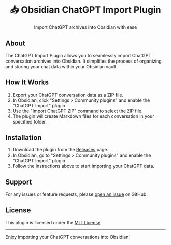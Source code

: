 <div align="center">
  <h1>📥 Obsidian ChatGPT Import Plugin</h1>
  <p>Import ChatGPT archives into Obsidian with ease</p>
</div>

## About

The ChatGPT Import Plugin allows you to seamlessly import ChatGPT conversation archives into Obsidian. It simplifies the process of organizing and storing your chat data within your Obsidian vault.

## How It Works

1. Export your ChatGPT conversation data as a ZIP file.
2. In Obsidian, click "Settings &gt; Community plugins" and enable the "ChatGPT Import" plugin.
3. Use the "Import ChatGPT ZIP" command to select the ZIP file.
4. The plugin will create Markdown files for each conversation in your specified folder.

## Installation

1. Download the plugin from the [Releases](https://github.com/Superkikim/obsidian-chatgpt-import/releases) page.
2. In Obsidian, go to "Settings &gt; Community plugins" and enable the "ChatGPT Import" plugin.
3. Follow the instructions above to start importing your ChatGPT data.

## Support

For any issues or feature requests, please [open an issue](https://github.com/Superkikim/obsidian-chatgpt-import/issues) on GitHub.

## License

This plugin is licensed under the [MIT License](LICENSE).

---

Enjoy importing your ChatGPT conversations into Obsidian!
